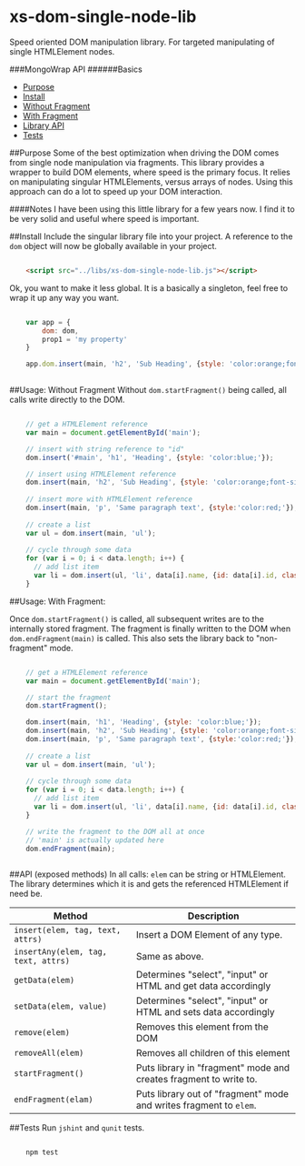 xs-dom-single-node-lib
======================

Speed oriented DOM manipulation library. For targeted manipulating of single HTMLElement nodes.

###MongoWrap API 
######Basics
* [Purpose](#purpose)
* [Install](#install)
* [Without Fragment](#no-fragment)
* [With Fragment](#fragment)
* [Library API](#api)
* [Tests](#test)

<a name="purpose"></a>
##Purpose
Some of the best optimization when driving the DOM comes from single node manipulation via fragments. 
This library provides a wrapper to build DOM elements, where speed is the primary focus. 
It relies on manipulating singular HTMLElements, versus arrays of nodes.
Using this approach can do a lot to speed up your DOM interaction. 

####Notes
I have been using this little library for a few years now. I find it to be very solid and useful where speed is important. 

<a name="no-fragment"></a> 
##Install
Include the singular library file into your project. 
A reference to the `dom` object will now be globally available in your project.

```html

    <script src="../libs/xs-dom-single-node-lib.js"></script>

```

Ok, you want to make it less global. 
It is a basically a singleton, feel free to wrap it up any way you want.
  
```javascript

    var app = {
        dom: dom,
        prop1 = 'my property'
    }

    app.dom.insert(main, 'h2', 'Sub Heading', {style: 'color:orange;font-size:24px;'});
    
```

<a name="no-fragment"></a>
##Usage: Without Fragment
Without `dom.startFragment()` being called, all calls write directly to the DOM.

```javascript

    // get a HTMLElement reference 
    var main = document.getElementById('main');

    // insert with string reference to "id"
    dom.insert('#main', 'h1', 'Heading', {style: 'color:blue;'});

    // insert using HTMLElement reference
    dom.insert(main, 'h2', 'Sub Heading', {style: 'color:orange;font-size:24px;'});
    
    // insert more with HTMLElement reference
    dom.insert(main, 'p', 'Same paragraph text', {style:'color:red;'});
    
    // create a list
    var ul = dom.insert(main, 'ul');
    
    // cycle through some data 
    for (var i = 0; i < data.length; i++) {
      // add list item
      var li = dom.insert(ul, 'li', data[i].name, {id: data[i].id, class:'list-item'});
    }

```
<a name="fragment"></a>
##Usage: With Fragment:

Once `dom.startFragment()` is called, all subsequent writes are to the internally stored fragment.
The fragment is finally written to the DOM when `dom.endFragment(main)` is called.
This also sets the library back to "non-fragment" mode.  
 
```javascript

    // get a HTMLElement reference 
    var main = document.getElementById('main');

    // start the fragment
    dom.startFragment();

    dom.insert(main, 'h1', 'Heading', {style: 'color:blue;'});
    dom.insert(main, 'h2', 'Sub Heading', {style: 'color:orange;font-size:24px;'});
    dom.insert(main, 'p', 'Same paragraph text', {style:'color:red;'});
    
    // create a list
    var ul = dom.insert(main, 'ul');
    
    // cycle through some data 
    for (var i = 0; i < data.length; i++) {
      // add list item
      var li = dom.insert(ul, 'li', data[i].name, {id: data[i].id, class:'list-item'});
    }

    // write the fragment to the DOM all at once
    // 'main' is actually updated here
    dom.endFragment(main); 
 
```

<a name="api"></a>
##API (exposed methods)
In all calls: `elem` can be string or HTMLElement.
The library determines which it is and gets the referenced HTMLElement if need be.  

Method                                 | Description
---------------------------------------|----------------------------
`insert(elem, tag, text, attrs)`       | Insert a DOM Element of any type.   
`insertAny(elem, tag, text, attrs)`    | Same as above.
`getData(elem)`                        | Determines "select", "input" or HTML and get data accordingly
`setData(elem, value)`                 | Determines "select", "input" or HTML and sets data accordingly
`remove(elem)`                         | Removes this element from the DOM
`removeAll(elem)`                      | Removes all children of this element
`startFragment()`                      | Puts library in "fragment" mode and creates fragment to write to. 
`endFragment(elam)`                    | Puts library out of "fragment" mode and writes fragment to `elem`.


<a name="test"></a> 
##Tests
Run `jshint` and `qunit` tests.   

```bash

    npm test

```
